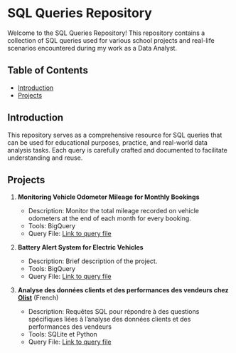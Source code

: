 # SQL Queries Repository

Welcome to the SQL Queries Repository! This repository contains a collection of SQL queries used for various school projects and real-life scenarios encountered during my work as a Data Analyst.

## Table of Contents

- [Introduction](#introduction)
- [Projects](#projects)

## Introduction

This repository serves as a comprehensive resource for SQL queries that can be used for educational purposes, practice, and real-world data analysis tasks. Each query is carefully crafted and documented to facilitate understanding and reuse.

## Projects

1. **Monitoring Vehicle Odometer Mileage for Monthly Bookings**
   - Description: Monitor the total mileage recorded on vehicle odometers at the end of each month for every booking.
   - Tools: BigQuery
   - Query File: [Link to query file](Project_1_Monitoring_Vehicle_Odometer_Mileage.md)
   
2. **Battery Alert System for Electric Vehicles**
   - Description: Brief description of the project.
   - Tools: BigQuery
   - Query File: [Link to query file](Project_2_Battery_Alert_System_for_Electric_Vehicles.md)

2. **Analyse des données clients et des performances des vendeurs chez [Olist](https://olist.com/)** (French)
   - Description: Requêtes SQL pour répondre à des questions spécifiques liées à l’analyse des données clients et des performances des vendeurs
   - Tools: SQLite et Python
   - Query File: [Link to query file](Project_2_Battery_Alert_System_for_Electric_Vehicles.md)
